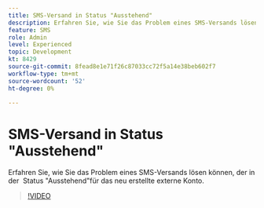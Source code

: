 ```yaml
---
title: SMS-Versand in Status "Ausstehend"
description: Erfahren Sie, wie Sie das Problem eines SMS-Versands lösen können, der in der  Status "Ausstehend"für das neu erstellte externe Konto.
feature: SMS
role: Admin
level: Experienced
topic: Development
kt: 8429
source-git-commit: 8fead8e1e71f26c87033cc72f5a14e38beb602f7
workflow-type: tm+mt
source-wordcount: '52'
ht-degree: 0%

---
```



# SMS-Versand in Status &quot;Ausstehend&quot;

Erfahren Sie, wie Sie das Problem eines SMS-Versands lösen können, der in der  Status &quot;Ausstehend&quot;für das neu erstellte externe Konto.

>[!VIDEO](https://video.tv.adobe.com/v/335986?quality=12)
